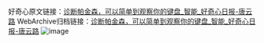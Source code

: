 好奇心原文链接：[诊断帕金森，可以简单到观察你的键盘_智能_好奇心日报-唐云路](https://www.qdaily.com/articles/8060.html)
WebArchive归档链接：[诊断帕金森，可以简单到观察你的键盘_智能_好奇心日报-唐云路](http://web.archive.org/web/20170912025554/http://www.qdaily.com:80/articles/8060.html)
![image](http://ww3.sinaimg.cn/large/007d5XDpgy1g3vcgbuca4j30u036q4qp)